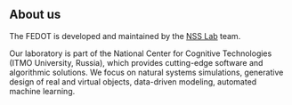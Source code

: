 ## About us
The FEDOT is developed and maintained by the [NSS Lab](https://itmo-nss-team.github.io/) team.

Our laboratory is part of the National Center for Cognitive Technologies (ITMO University, Russia), which provides cutting-edge software and algorithmic solutions. We focus on natural systems simulations, generative design of real and virtual objects, data-driven modeling, automated machine learning.